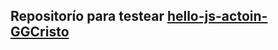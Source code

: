 Repositorío para testear [hello-js-actoin-GGCristo](https://github.com/ULL-ESIT-PL-2021/hello-js-action-GGCristo)
---------------
